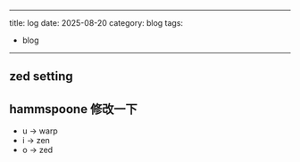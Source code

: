 
---
title: log
date: 2025-08-20
category: blog
tags:
  - blog
---

## zed setting

## hammspoone 修改一下

- u -> warp
- i -> zen
- o -> zed
